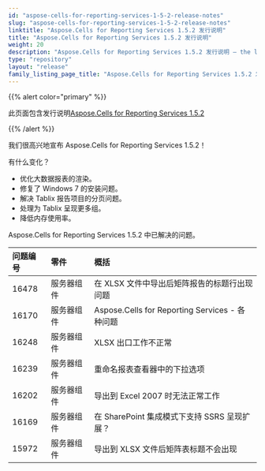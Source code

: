 ```yaml
---
id: "aspose-cells-for-reporting-services-1-5-2-release-notes"
slug: "aspose-cells-for-reporting-services-1-5-2-release-notes"
linktitle: "Aspose.Cells for Reporting Services 1.5.2 发行说明"
title: "Aspose.Cells for Reporting Services 1.5.2 发行说明"
weight: 20
description: "Aspose.Cells for Reporting Services 1.5.2 发行说明 – the latest updates and fixes."
type: "repository"
layout: "release"
family_listing_page_title: "Aspose.Cells for Reporting Services 1.5.2 发行说明"
---
```

{{% alert color="primary" %}} 

此页面包含发行说明[Aspose.Cells for Reporting Services 1.5.2](https://releases.aspose.com/cells/reportingservices/new-releases/aspose.cells-for-reporting-services-1.5.2/)

{{% /alert %}} 

我们很高兴地宣布 Aspose.Cells for Reporting Services 1.5.2！

有什么变化？



- 优化大数据报表的渲染。
- 修复了 Windows 7 的安装问题。
- 解决 Tablix 报告项目的分页问题。
- 处理为 Tablix 呈现更多组。
- 降低内存使用率。

 Aspose.Cells for Reporting Services 1.5.2 中已解决的问题。

|**问题编号** |**零件** |**概括** |
|:- |:- |:- |
|16478 |服务器组件|在 XLSX 文件中导出后矩阵报告的标题行出现问题|
|16170 |服务器组件|Aspose.Cells for Reporting Services - 各种问题|
|16248 |服务器组件|XLSX 出口工作不正常|
|16239 |服务器组件|重命名报表查看器中的下拉选项|
|16202 |服务器组件|导出到 Excel 2007 时无法正常工作|
|16169 |服务器组件|在 SharePoint 集成模式下支持 SSRS 呈现扩展？|
|15972 |服务器组件|导出到 XLSX 文件后矩阵表标题不会出现|

